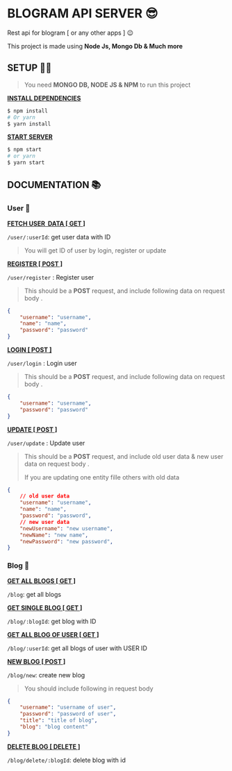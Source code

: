 # BLOGRAM API SERVER 😎

Rest api for blogram [ or any other apps ] 😉

This project is made using __Node Js, Mongo Db & Much more__

## SETUP 👷‍♂️

> You need __MONGO DB, NODE JS & NPM__ to run this project 

<b><u>INSTALL DEPENDENCIES</u></b>

```bash
$ npm install
# Or yarn
$ yarn install
```

<b><u>START SERVER</u></b>

```BASH
$ npm start
# or yarn
$ yarn start
```

## DOCUMENTATION 📚

### User 👤

<b><u>FETCH USER  DATA [ GET ]</u></b>

`/user/:userId`: get user data with ID

> You will get ID of user by login, register or update

<b><u>REGISTER [ POST ]</u></b>

`/user/register` : Register user

> This should be a __POST__ request, and include following data on request body .

```json
{
    "username": "username",
    "name": "name",
    "password": "password"
}
```

<b><u>LOGIN [ POST ]</u></b>

`/user/login` : Login user

> This should be a __POST__ request, and include following data on request body .

```json
{
    "username": "username",
    "password": "password"
}
```

<b><u>UPDATE [ POST ]</u></b>

`/user/update` : Update user

> This should be a __POST__ request, and include old user data & new user data on request body .
>
> If you are updating one entity fille others with old data

```json
{
    // old user data
    "username": "username",
    "name": "name",
    "password": "password",
    // new user data
    "newUsername": "new username",
    "newName": "new name",
    "newPassword": "new password",
}
```

### Blog 📝

<b><u>GET ALL BLOGS [ GET ]</u></b>

`/blog`: get all blogs

<b><u>GET SINGLE BLOG [ GET ]</u></b>

`/blog/:blogId`: get blog with ID

<b><u>GET ALL BLOG OF USER [ GET ]</u></b>

`/blog/:userId`: get all blogs of user with USER ID

<b><u>NEW BLOG [ POST ]</u></b>

`/blog/new`: create new blog

> You should include following in request body

```json
{
    "username": "username of user",
    "password": "password of user",
    "title": "title of blog",
    "blog": "blog content"
}
```

<b><u>DELETE BLOG [ DELETE ]</u></b>

`/blog/delete/:blogId`: delete blog with id
